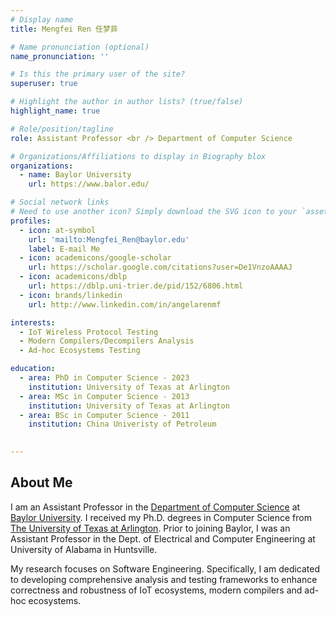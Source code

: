 ```yaml
---
# Display name
title: Mengfei Ren 任梦菲

# Name pronunciation (optional)
name_pronunciation: ''

# Is this the primary user of the site?
superuser: true

# Highlight the author in author lists? (true/false)
highlight_name: true

# Role/position/tagline
role: Assistant Professor <br /> Department of Computer Science

# Organizations/Affiliations to display in Biography blox
organizations:
  - name: Baylor University
    url: https://www.balor.edu/

# Social network links
# Need to use another icon? Simply download the SVG icon to your `assets/media/icons/` folder.
profiles:
  - icon: at-symbol
    url: 'mailto:Mengfei_Ren@baylor.edu'
    label: E-mail Me
  - icon: academicons/google-scholar
    url: https://scholar.google.com/citations?user=De1VnzoAAAAJ
  - icon: academicons/dblp
    url: https://dblp.uni-trier.de/pid/152/6806.html
  - icon: brands/linkedin
    url: http://www.linkedin.com/in/angelarenmf

interests:
  - IoT Wireless Protocol Testing
  - Modern Compilers/Decompilers Analysis
  - Ad-hoc Ecosystems Testing

education:
  - area: PhD in Computer Science - 2023
    institution: University of Texas at Arlington
  - area: MSc in Computer Science - 2013
    institution: University of Texas at Arlington
  - area: BSc in Computer Science - 2011
    institution: China Univeristy of Petroleum
    

---
```


## About Me

I am an Assistant Professor in the [Department of Computer Science](https://www.ecs.baylor.edu/departments/computer-science) at [Baylor University](https://www.baylor.edu). I received my Ph.D. degrees in Computer Science from [The University of Texas at Arlington](https://www.uta.edu). Prior to joining Baylor, I was an Assistant Professor in the Dept. of Electrical and Computer Engineering at University of Alabama in Huntsville.

My research focuses on Software Engineering. Specifically, I am dedicated to developing comprehensive analysis and testing frameworks to enhance correctness and robustness of IoT ecosystems, modern compilers and ad-hoc ecosystems.
